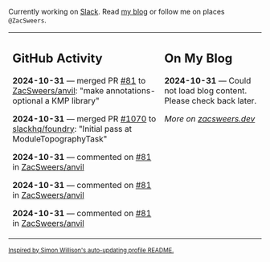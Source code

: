 Currently working on [Slack](https://slack.com/). Read [my blog](https://zacsweers.dev/) or follow me on places `@ZacSweers`.

<table><tr><td valign="top" width="60%">

## GitHub Activity
<!-- githubActivity starts -->
**2024-10-31** — merged PR [#81](https://github.com/ZacSweers/anvil/pull/81) to [ZacSweers/anvil](https://github.com/ZacSweers/anvil): "make annotations-optional a KMP library"

**2024-10-31** — merged PR [#1070](https://github.com/slackhq/foundry/pull/1070) to [slackhq/foundry](https://github.com/slackhq/foundry): "Initial pass at ModuleTopographyTask"

**2024-10-31** — commented on [#81](https://github.com/ZacSweers/anvil/pull/81#issuecomment-2450411999) in [ZacSweers/anvil](https://github.com/ZacSweers/anvil)

**2024-10-31** — commented on [#81](https://github.com/ZacSweers/anvil/pull/81#issuecomment-2450235152) in [ZacSweers/anvil](https://github.com/ZacSweers/anvil)

**2024-10-31** — commented on [#81](https://github.com/ZacSweers/anvil/pull/81#issuecomment-2450234462) in [ZacSweers/anvil](https://github.com/ZacSweers/anvil)
<!-- githubActivity ends -->
</td><td valign="top" width="40%">

## On My Blog
<!-- blog starts -->
**2024-10-31** — Could not load blog content. Please check back later.
<!-- blog ends -->
_More on [zacsweers.dev](https://zacsweers.dev/)_
</td></tr></table>

<sub><a href="https://simonwillison.net/2020/Jul/10/self-updating-profile-readme/">Inspired by Simon Willison's auto-updating profile README.</a></sub>